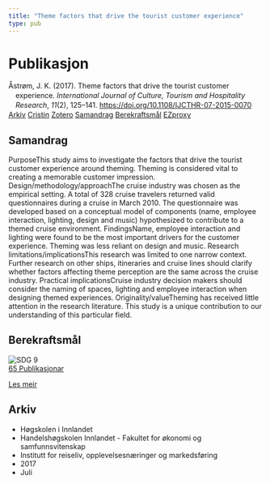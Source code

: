 ```yaml
---
title: "Theme factors that drive the tourist customer experience"
type: pub
---
```

<h1>Publikasjon</h1>
<article id="csl-bib-container-BFYG89VD" class="csl-bib-container">
  <div class="csl-bib-body" style="line-height: 1.35; padding-left: 1em; text-indent:-1em;">
  <div class="csl-entry">&#xC5;str&#xF8;m, J. K. (2017). Theme factors that drive the tourist customer experience. <i>International Journal of Culture, Tourism and Hospitality Research</i>, <i>11</i>(2), 125&#x2013;141. <a href="https://doi.org/10.1108/IJCTHR-07-2015-0070">https://doi.org/10.1108/IJCTHR-07-2015-0070</a></div>
</div>
  <div class="csl-bib-buttons">
    <a href="#taxonomy-article-BFYG89VD" class="csl-bib-button">Arkiv</a>
    <a href="https://app.cristin.no/results/show.jsf?id=1483494" alt="Cristin URL" class="csl-bib-button">Cristin</a>
    <a href="http://zotero.org/groups/5022929/items/BFYG89VD" alt="Zotero URL" class="csl-bib-button">Zotero</a>
    <a href="#abstract-article-BFYG89VD" class="csl-bib-button">Samandrag</a>
    <a href="#sdg-article-BFYG89VD" class="csl-bib-button">Berekraftsmål</a>
    <a href="http://ezproxy.inn.no/login?url=https://doi.org/10.1108/IJCTHR-07-2015-0070" class="csl-bib-button">EZproxy</a>
  </div>
  <div id="csl-bib-meta-container-BFYG89VD"></div>
</article>
<div id="csl-bib-meta-BFYG89VD" class="csl-bib-meta">
  <article id="abstract-article-BFYG89VD" class="abstract-article">
    <h1>Samandrag</h1>
    PurposeThis study aims to investigate the factors that drive the tourist customer experience around theming. Theming is considered vital to creating a memorable customer impression. Design/methodology/approachThe cruise industry was chosen as the empirical setting. A total of 328 cruise travelers returned valid questionnaires during a cruise in March 2010. The questionnaire was developed based on a conceptual model of components (name, employee interaction, lighting, design and music) hypothesized to contribute to a themed cruise environment. FindingsName, employee interaction and lighting were found to be the most important drivers for the customer experience. Theming was less reliant on design and music. Research limitations/implicationsThis research was limited to one narrow context. Further research on other ships, itineraries and cruise lines should clarify whether factors affecting theme perception are the same across the cruise industry. Practical implicationsCruise industry decision makers should consider the naming of spaces, lighting and employee interaction when designing themed experiences. Originality/valueTheming has received little attention in the research literature. This study is a unique contribution to our understanding of this particular field.
  </article>
  <article id="sdg-article-BFYG89VD" class="sdg-article">
    <h1>Berekraftsmål</h1>
    <div class="sdg-container"><div id="sdg9" class="sdg">
<img src="{{< params subfolder >}}images/sdg/sdg09_no.png" class="image" alt="SDG 9">
<div class="sdg-overlay">
<a href="{{< params subfolder >}}no/archive/?sdg=9#archive" class="sdg-publication-count"><span>65</span> Publikasjonar</a>
<p><a href="https://www.fn.no/om-fn/fns-baerekraftsmaal/industri-innovasjon-og-infrastruktur?lang=nno-NO" class="sdg-read-more">Les meir</a></p>
</div>
</div></div>
  </article>
  <article id="taxonomy-article-BFYG89VD" class="taxonomy-article">
    <h1>Arkiv</h1>
    <ul>
      <li>Høgskolen i Innlandet</li>
      <li>Handelshøgskolen Innlandet - Fakultet for økonomi og samfunnsvitenskap</li>
      <li>Institutt for reiseliv, opplevelsesnæringer og markedsføring</li>
      <li>2017</li>
      <li>Juli</li>
    </ul>
  </article>
</div>
